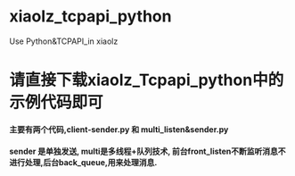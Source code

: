# xiaolz_tcpapi_python
Use Python&amp;TCPAPI_in xiaolz
# 请直接下载xiaolz_Tcpapi_python中的示例代码即可
#### 主要有两个代码,client-sender.py 和 multi_listen&sender.py
#### sender 是单独发送, multi是多线程+队列技术, 前台front_listen不断监听消息不进行处理,后台back_queue,用来处理消息.
